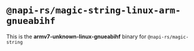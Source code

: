 # `@napi-rs/magic-string-linux-arm-gnueabihf`

This is the **armv7-unknown-linux-gnueabihf** binary for `@napi-rs/magic-string`
